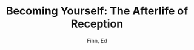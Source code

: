 ---
type: 'pamphlet'
pubkey: 'LLP02'
author: 'Finn, Ed'
title: 'Becoming Yourself: The Afterlife of Reception'
publisher: 'Stanford Literary Lab'
url:
year: 2011
project: 'afterlife-of-reception'
pamphlet:
  image: "/assets/images/p03.png"
  pdf: "https://litlab.stanford.edu/LiteraryLabPamphlet3.pdf"
  pubdate: 2011-05-01
  blurb: |
	If there is one thing to be learned from David Foster Wallace, it is that cultural transmission is a tricky game. This was a problem Wallace confronted as a literary professional, a university-based writer during what Mark McGurl has called the Program Era. But it was also a philosophical issue he grappled with on a deep level as he struggled to combat his own loneliness through writing. To really study this question we need to look beyond the symbolic markets of prestige to the real market, the site of mass literary consumption, where authors succeed or fail based on their ability to speak to that most diverse and complicated of readerships: the general public. Unless we study what I call the social lives of books, we make the mistake of keeping literature in the same ascetic laboratory that Wallace tried to break out of with his intense authorial focus on popular culture, mass media, and everyday life.

    
---